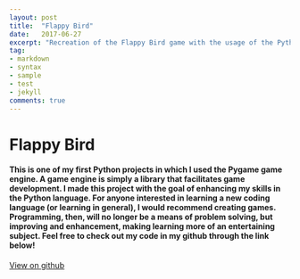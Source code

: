 ```yaml
---
layout: post
title:  "Flappy Bird"
date:   2017-06-27
excerpt: "Recreation of the Flappy Bird game with the usage of the Python coding language and the Pygame "
tag:
- markdown 
- syntax
- sample
- test
- jekyll
comments: true
---
```


# Flappy Bird
#### This is one of my first Python projects in which I used the Pygame game engine. A game engine is simply a library that facilitates game development. I made this project with the goal of enhancing my skills in the Python language. For anyone interested in learning a new coding language (or learning in general), I would recommend creating games. Programming, then, will no longer be a means of problem solving, but improving and enhancement, making learning more of an entertaining subject. Feel free to check out my code in my github through the link below!


<div markdown="0"><a href="https://github.com/sfjorge/Flappy-Bird" class="btn">View on github</a></div>

